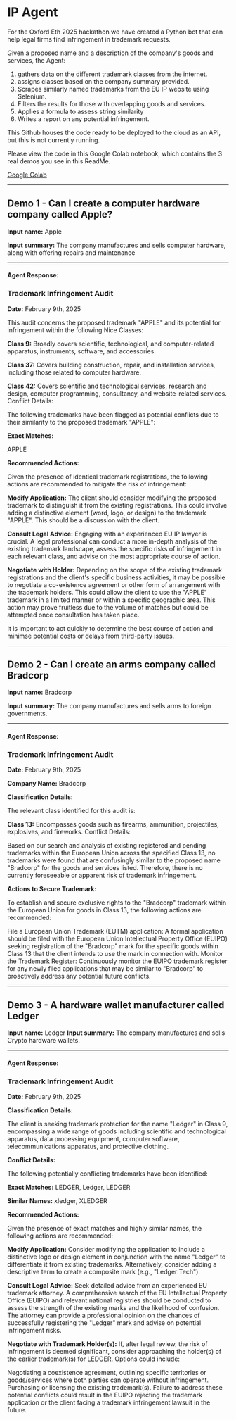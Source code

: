 # IP Agent
For the Oxford Eth 2025 hackathon we have created a Python bot that can help legal firms find infringement in trademark requests.

Given a proposed name and a description of the company's goods and services, the Agent:

1. gathers data on the different trademark classes from the internet.
2. assigns classes based on the company summary provided.
3. Scrapes similarly named trademarks from the EU IP website using Selenium.
4. Filters the results for those with overlapping goods and services.
5. Applies a formula to assess string similarity
6. Writes a report on any potential infringement.

This Github houses the code ready to be deployed to the cloud as an API, but this is not currently running.

Please view the code in this Google Colab notebook, which contains the 3 real demos you see in this ReadMe.

[Google Colab](https://colab.research.google.com/drive/1flKc7FvMSHKr6hqF4MB13d16IHkdw9bo?usp=sharing) 

---

## Demo 1 - Can I create a computer hardware company called Apple?

**Input name:** Apple

**Input summary:** The company manufactures and sells computer hardware, along with offering repairs and maintenance

---

#### Agent Response:

### Trademark Infringement Audit

**Date:** February 9th, 2025

This audit concerns the proposed trademark "APPLE" and its potential for infringement within the following Nice Classes:

**Class 9:** Broadly covers scientific, technological, and computer-related apparatus, instruments, software, and accessories.

**Class 37:** Covers building construction, repair, and installation services, including those related to computer hardware.

**Class 42:** Covers scientific and technological services, research and design, computer programming, consultancy, and website-related services.
Conflict Details:

The following trademarks have been flagged as potential conflicts due to their similarity to the proposed trademark "APPLE":

**Exact Matches:**

APPLE

**Recommended Actions:**

Given the presence of identical trademark registrations, the following actions are recommended to mitigate the risk of infringement:

**Modify Application:** The client should consider modifying the proposed trademark to distinguish it from the existing registrations. This could involve adding a distinctive element (word, logo, or design) to the trademark "APPLE". This should be a discussion with the client.

**Consult Legal Advice:** Engaging with an experienced EU IP lawyer is crucial. A legal professional can conduct a more in-depth analysis of the existing trademark landscape, assess the specific risks of infringement in each relevant class, and advise on the most appropriate course of action.

**Negotiate with Holder:** Depending on the scope of the existing trademark registrations and the client's specific business activities, it may be possible to negotiate a co-existence agreement or other form of arrangement with the trademark holders. This could allow the client to use the "APPLE" trademark in a limited manner or within a specific geographic area. This action may prove fruitless due to the volume of matches but could be attempted once consultation has taken place.

It is important to act quickly to determine the best course of action and minimse potential costs or delays from third-party issues.

---

## Demo 2 - Can I create an arms company called Bradcorp

**Input name:** Bradcorp

**Input summary:** The company manufactures and sells arms to foreign governments.

---

#### Agent Response:

### Trademark Infringement Audit

**Date:** February 9th, 2025

**Company Name:** Bradcorp

**Classification Details:**

The relevant class identified for this audit is:

**Class 13:** Encompasses goods such as firearms, ammunition, projectiles, explosives, and fireworks.
Conflict Details:

Based on our search and analysis of existing registered and pending trademarks within the European Union across the specified Class 13, no trademarks were found that are confusingly similar to the proposed name "Bradcorp" for the goods and services listed. Therefore, there is no currently foreseeable or apparent risk of trademark infringement.

**Actions to Secure Trademark:**

To establish and secure exclusive rights to the "Bradcorp" trademark within the European Union for goods in Class 13, the following actions are recommended:

File a European Union Trademark (EUTM) application: A formal application should be filed with the European Union Intellectual Property Office (EUIPO) seeking registration of the "Bradcorp" mark for the specific goods within Class 13 that the client intends to use the mark in connection with.
Monitor the Trademark Register: Continuously monitor the EUIPO trademark register for any newly filed applications that may be similar to "Bradcorp" to proactively address any potential future conflicts.

---

## Demo 3 - A hardware wallet manufacturer called Ledger

**Input name:** Ledger
**Input summary:** The company manufactures and sells Crypto hardware wallets.

---

#### Agent Response:

### Trademark Infringement Audit

**Date:** February 9th, 2025

**Classification Details:**

The client is seeking trademark protection for the name "Ledger" in Class 9, encompassing a wide range of goods including scientific and technological apparatus, data processing equipment, computer software, telecommunications apparatus, and protective clothing.

**Conflict Details:**

The following potentially conflicting trademarks have been identified:

**Exact Matches:** LEDGER, Ledger, LEDGER

**Similar Names:** xledger, XLEDGER

**Recommended Actions:**

Given the presence of exact matches and highly similar names, the following actions are recommended:

**Modify Application:** Consider modifying the application to include a distinctive logo or design element in conjunction with the name "Ledger" to differentiate it from existing trademarks. Alternatively, consider adding a descriptive term to create a composite mark (e.g., "Ledger Tech").

**Consult Legal Advice:** Seek detailed advice from an experienced EU trademark attorney. A comprehensive search of the EU Intellectual Property Office (EUIPO) and relevant national registries should be conducted to assess the strength of the existing marks and the likelihood of confusion. The attorney can provide a professional opinion on the chances of successfully registering the "Ledger" mark and advise on potential infringement risks.

**Negotiate with Trademark Holder(s):** If, after legal review, the risk of infringement is deemed significant, consider approaching the holder(s) of the earlier trademark(s) for LEDGER. Options could include:

Negotiating a coexistence agreement, outlining specific territories or goods/services where both parties can operate without infringement.
Purchasing or licensing the existing trademark(s).
Failure to address these potential conflicts could result in the EUIPO rejecting the trademark application or the client facing a trademark infringement lawsuit in the future.
